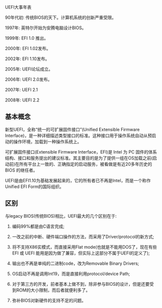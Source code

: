 UEFI大事年表

90年代初: 传统BIOS的天下。计算机系统的创新严重受限。

1997年: 英特尔开始为安腾电脑设计BIOS。

1999年: EFI 1.0 推出。

2000年: EFI 1.02发布。

2002年: EFI 1.10发布。

2005年: UEFI论坛成立。

2006年: UEFI 2.0发布。

2007年: UEFI 2.1

2008年: UEFI 2.2

## 基本概念

新型UEFI，全称“统一的可扩展固件接口”(Unified Extensible Firmware Interface)，是一种详细描述类型接口的标准。这种接口用于操作系统自动从预启动的操作环境，加载到一种操作系统上。

可扩展固件接口(Extensible Firmware Interface，EFI)是 Intel 为 PC 固件的体系结构、接口和服务提出的建议标准。其主要目的是为了提供一组在OS加载之前(启动前)在所有平台上一致的、正确指定的启动服务，被看做是有近20多年历史的 BIOS 的继任者。

UEFI是由EFI1.10为基础发展起来的，它的所有者已不再是Intel，而是一个称作Unified EFI Form的国际组织。

## 区别

与legacy BIOS(传统BIOS)相比，UEFI最大的几个区别在于: 
1. 编码99%都是由C语言完成; 

2. 一改之前的中断、硬件端口操作的方法，而采用了Driver/protocol的新方式; 

3. 将不支持X86实模式，而直接采用Flat mode(也就是不能用DOS了，现在有些 EFI 或 UEFI 能用是因为做了兼容，但实际上这部分不属于UEFI的定义了); 

4. 输出也不再是单纯的二进制code，改为Removable Binary Drivers; 

5. OS启动不再是调用Int19，而是直接利用protocol/device Path; 

6. 对于第三方的开发，前者基本上做不到，除非参与BIOS的设计，但是还要受到ROM的大小限制，而后者就便利多了。

7. 弥补BIOS对新硬件的支持不足的问题。
